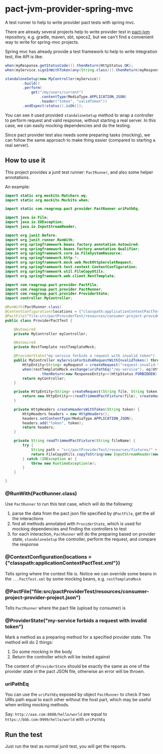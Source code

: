 # pact-jvm-provider-spring-mvc

A test runner to help to write provider pact tests with spring mvc.

There are already several projects help to write provider test in [pact-jvm](https://github.com/DiUS/pact-jvm) repository,
e.g. gradle, maven, sbt, specs2, but we can't find a convenient way to write for spring-mvc projects.

Spring mvc has already provide a test framework to help to write integration test, the API is like:

```java
when(myResponse.getStatusCode()).thenReturn(HttpStatus.OK);
when(myService.signInWithToken(any(String.class))).thenReturn(myResponse);

standaloneSetup(new MyController(myService))
        .build()
        .perform(
            get("/my/users/current")
                .contentType(MediaType.APPLICATION_JSON)
                .header("token", "validToken"))
        .andExpect(status().isOk());
```

You can see it used provided `standaloneSetup` method to wrap a controller to perform request and valid response,
without starting a real server. In this case, we can easily mocking dependencies and do the testing.

Since pact provider test also needs some preparing tasks (mocking), we can follow the same approach to make thing easier
(compared to starting a real server).

How to use it
-------------

This project provides a junit test runner: `PactRunner`, and also some helper annotations.

An example:

```java
import static org.mockito.Matchers.eq;
import static org.mockito.Mockito.when;

import static com.reagroup.pact.provider.PactRunner.uriPathEq;

import java.io.File;
import java.io.IOException;
import java.io.InputStreamReader;

import org.junit.Before;
import org.junit.runner.RunWith;
import org.springframework.beans.factory.annotation.Autowired;
import org.springframework.beans.factory.annotation.Qualifier;
import org.springframework.core.io.FileSystemResource;
import org.springframework.http.*;
import org.springframework.mock.web.MockHttpServletRequest;
import org.springframework.test.context.ContextConfiguration;
import org.springframework.util.FileCopyUtils;
import org.springframework.web.client.RestTemplate;

import com.reagroup.pact.provider.PactFile;
import com.reagroup.pact.provider.PactRunner;
import com.reagroup.pact.provider.ProviderState;
import controller.MyController;

@RunWith(PactRunner.class)
@ContextConfiguration(locations = {"classpath:applicationContextPactTest.xml"})
@PactFile("file:src/pactProviderTest/resources/consumer-project-provider-project.json")
public class ProviderPactTest {

    @Autowired
    private MyController myController;

    @Autowired
    private RestTemplate restTemplateMock;

    @ProviderState("my-service forbids a request with invalid token")
    public MyController myServiceForbidsARequestWithInvalidToken() throws Exception {
        HttpEntity<String> myRequest = createRequest("request-invalid-token-1.json", "invalid-token");
        when(restTemplateMock.exchange(uriPathEq("/my-service"), eq(HttpMethod.PUT), eq(myRequest), eq(String.class)))
                .thenReturn(new ResponseEntity<>(HttpStatus.FORBIDDEN));
        return myController;
    }

    private HttpEntity<String> createRequest(String file, String token) {
        return new HttpEntity<>(readTrimmedPactFixture(file), createHeadersWithToken(token));
    }

    private HttpHeaders createHeadersWithToken(String token) {
        HttpHeaders headers = new HttpHeaders();
        headers.setContentType(MediaType.APPLICATION_JSON);
        headers.add("token", token);
        return headers;
    }

    private String readTrimmedPactFixture(String fileName) {
        try {
            String path = "src/pactProviderTest/resources/fixtures/" + fileName;
            return FileCopyUtils.copyToString(new InputStreamReader(new FileSystemResource(new File(path)).getInputStream(), "UTF-8")).trim();
        } catch (IOException e) {
            throw new RuntimeException(e);
        }
    }

}
```

### @RunWith(PactRunner.class)

Use `PactRunner` to run this test case, which will do the following:

1. parse the data from the pact json file specified by `@PactFile`, get the all the interactions
2. find all methods annotated with `ProviderState`, which is used for mocking dependencies and finding the controllers to test
3. for each interaction, `PactRunner` will do the preparing based on provider state, `standaloneSetup` the controller, perform
   the request, and compare the response

### @ContextConfiguration(locations = {"classpath:applicationContextPactTest.xml"})

Tells spring where the context file is. Notice we can override some beans in the `...PactTest.xml` by some mocking beans, e.g.
`restTemplateMock`

### @PactFile("file:src/pactProviderTest/resources/consumer-project-provider-project.json")

Tells `PactRunner` where the pact file (upload by consumer) is

### @ProviderState("my-service forbids a request with invalid token")

Mark a method as a preparing method for a specified provider state. The method will do 2 things:

1. Do some mocking in the body
2. Return the controller which will be tested against

The content of `@ProviderState` should be exactly the same as one of the provider state in the pact JSON file, otherwise
an error will be thrown.

### uriPathEq

You can use the `uriPathEq` exposed by object `PactRunner` to check if two URIs path equal to each other without the host part,
which may be useful when writing mocking methods.

Say: `http://aaa.com:8888/hello/world` are equal to `https://bbb.com:9999/hello/world` with `uriPathEq`

Run the test
------------

Just run the test as normal junit test, you will get the reports.
